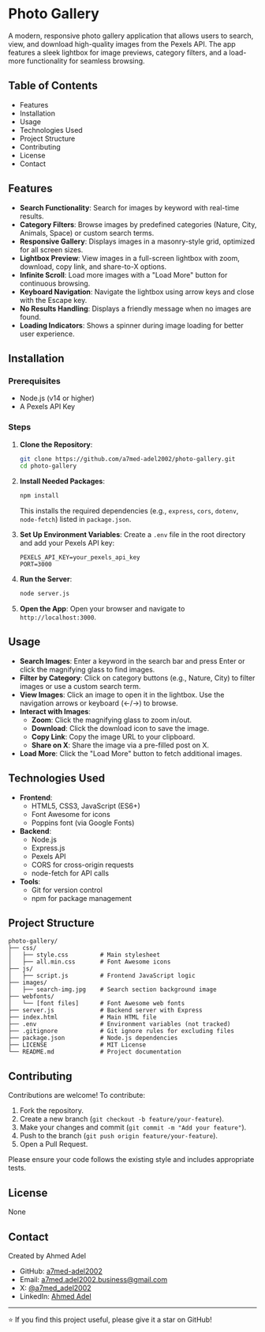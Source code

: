 # Photo Gallery

A modern, responsive photo gallery application that allows users to search, view, and download high-quality images from the Pexels API. The app features a sleek lightbox for image previews, category filters, and a load-more functionality for seamless browsing.

## Table of Contents

- Features
- Installation
- Usage
- Technologies Used
- Project Structure
- Contributing
- License
- Contact

## Features

- **Search Functionality**: Search for images by keyword with real-time results.
- **Category Filters**: Browse images by predefined categories (Nature, City, Animals, Space) or custom search terms.
- **Responsive Gallery**: Displays images in a masonry-style grid, optimized for all screen sizes.
- **Lightbox Preview**: View images in a full-screen lightbox with zoom, download, copy link, and share-to-X options.
- **Infinite Scroll**: Load more images with a "Load More" button for continuous browsing.
- **Keyboard Navigation**: Navigate the lightbox using arrow keys and close with the Escape key.
- **No Results Handling**: Displays a friendly message when no images are found.
- **Loading Indicators**: Shows a spinner during image loading for better user experience.

## Installation

### Prerequisites

- Node.js (v14 or higher)
- A Pexels API Key

### Steps

1. **Clone the Repository**:

   ```bash
   git clone https://github.com/a7med-adel2002/photo-gallery.git
   cd photo-gallery
   ```

2. **Install Needed Packages**:

   ```bash
   npm install
   ```

   This installs the required dependencies (e.g., `express`, `cors`, `dotenv`, `node-fetch`) listed in `package.json`.

3. **Set Up Environment Variables**: Create a `.env` file in the root directory and add your Pexels API key:

   ```env
   PEXELS_API_KEY=your_pexels_api_key
   PORT=3000
   ```

4. **Run the Server**:

   ```bash
   node server.js
   ```

5. **Open the App**: Open your browser and navigate to `http://localhost:3000`.

## Usage

- **Search Images**: Enter a keyword in the search bar and press Enter or click the magnifying glass to find images.
- **Filter by Category**: Click on category buttons (e.g., Nature, City) to filter images or use a custom search term.
- **View Images**: Click an image to open it in the lightbox. Use the navigation arrows or keyboard (←/→) to browse.
- **Interact with Images**:
  - **Zoom**: Click the magnifying glass to zoom in/out.
  - **Download**: Click the download icon to save the image.
  - **Copy Link**: Copy the image URL to your clipboard.
  - **Share on X**: Share the image via a pre-filled post on X.
- **Load More**: Click the "Load More" button to fetch additional images.

## Technologies Used

- **Frontend**:
  - HTML5, CSS3, JavaScript (ES6+)
  - Font Awesome for icons
  - Poppins font (via Google Fonts)
- **Backend**:
  - Node.js
  - Express.js
  - Pexels API
  - CORS for cross-origin requests
  - node-fetch for API calls
- **Tools**:
  - Git for version control
  - npm for package management

## Project Structure

```
photo-gallery/
├── css/
│   ├── style.css         # Main stylesheet
│   ├── all.min.css       # Font Awesome icons
├── js/
│   ├── script.js         # Frontend JavaScript logic
├── images/
│   ├── search-img.jpg    # Search section background image
├── webfonts/
│   └── [font files]      # Font Awesome web fonts
├── server.js             # Backend server with Express
├── index.html            # Main HTML file
├── .env                  # Environment variables (not tracked)
├── .gitignore            # Git ignore rules for excluding files
├── package.json          # Node.js dependencies
├── LICENSE               # MIT License
└── README.md             # Project documentation
```

## Contributing

Contributions are welcome! To contribute:

1. Fork the repository.
2. Create a new branch (`git checkout -b feature/your-feature`).
3. Make your changes and commit (`git commit -m "Add your feature"`).
4. Push to the branch (`git push origin feature/your-feature`).
5. Open a Pull Request.

Please ensure your code follows the existing style and includes appropriate tests.

## License

None

## Contact

Created by Ahmed Adel

- GitHub: [a7med-adel2002](https://github.com/a7med-adel2002)
- Email: a7med.adel2002.business@gmail.com
- X: [@a7med_adel2002](https://x.com/a7med_adel2002)
- LinkedIn: [Ahmed Adel](https://www.linkedin.com/in/a7medadel2002/)

---

⭐ If you find this project useful, please give it a star on GitHub!
